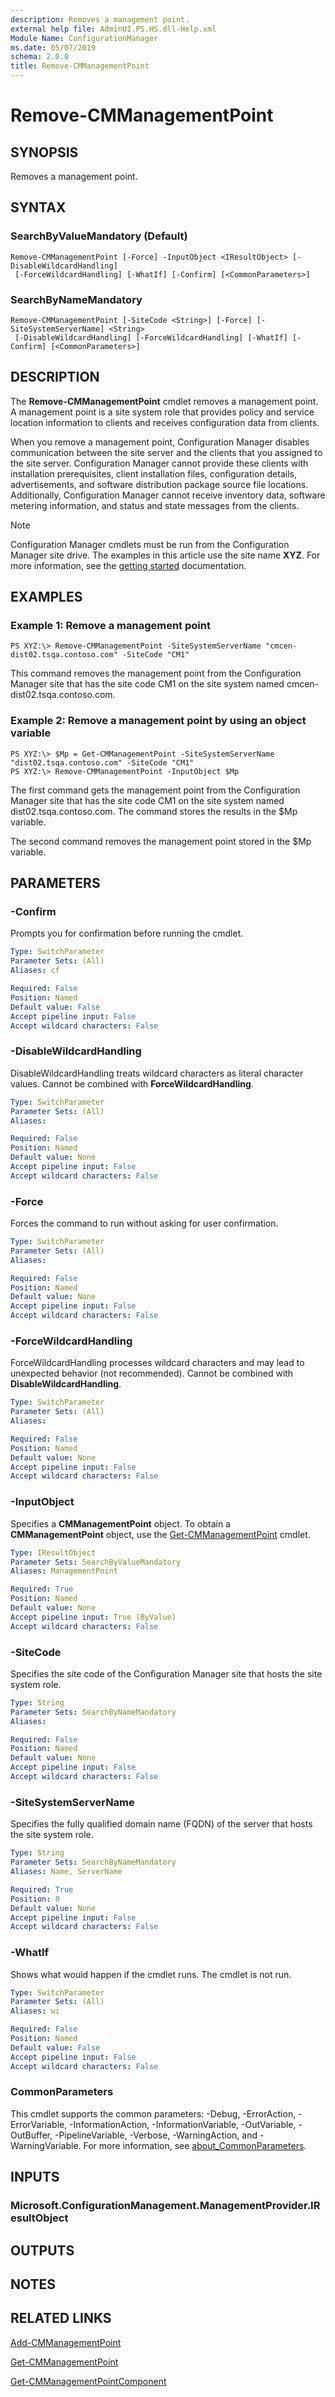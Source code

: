 ```yaml
---
description: Removes a management point.
external help file: AdminUI.PS.HS.dll-Help.xml
Module Name: ConfigurationManager
ms.date: 05/07/2019
schema: 2.0.0
title: Remove-CMManagementPoint
---
```


# Remove-CMManagementPoint

## SYNOPSIS
Removes a management point.

## SYNTAX

### SearchByValueMandatory (Default)
```
Remove-CMManagementPoint [-Force] -InputObject <IResultObject> [-DisableWildcardHandling]
 [-ForceWildcardHandling] [-WhatIf] [-Confirm] [<CommonParameters>]
```

### SearchByNameMandatory
```
Remove-CMManagementPoint [-SiteCode <String>] [-Force] [-SiteSystemServerName] <String>
 [-DisableWildcardHandling] [-ForceWildcardHandling] [-WhatIf] [-Confirm] [<CommonParameters>]
```

## DESCRIPTION
The **Remove-CMManagementPoint** cmdlet removes a management point.
A management point is a site system role that provides policy and service location information to clients and receives configuration data from clients.

When you remove a management point, Configuration Manager disables communication between the site server and the clients that you assigned to the site server.
Configuration Manager cannot provide these clients with installation prerequisites, client installation files, configuration details, advertisements, and software distribution package source file locations.
Additionally, Configuration Manager cannot receive inventory data, software metering information, and status and state messages from the clients.

> [!NOTE]
> Configuration Manager cmdlets must be run from the Configuration Manager site drive.
> The examples in this article use the site name **XYZ**. For more information, see the
> [getting started](/powershell/sccm/overview) documentation.

## EXAMPLES

### Example 1: Remove a management point
```
PS XYZ:\> Remove-CMManagementPoint -SiteSystemServerName "cmcen-dist02.tsqa.contoso.com" -SiteCode "CM1"
```

This command removes the management point from the Configuration Manager site that has the site code CM1 on the site system named cmcen-dist02.tsqa.contoso.com.

### Example 2: Remove a management point by using an object variable
```
PS XYZ:\> $Mp = Get-CMManagementPoint -SiteSystemServerName "dist02.tsqa.contoso.com" -SiteCode "CM1"
PS XYZ:\> Remove-CMManagementPoint -InputObject $Mp
```

The first command gets the management point from the Configuration Manager site that has the site code CM1 on the site system named dist02.tsqa.contoso.com.
The command stores the results in the $Mp variable.

The second command removes the management point stored in the $Mp variable.

## PARAMETERS

### -Confirm
Prompts you for confirmation before running the cmdlet.

```yaml
Type: SwitchParameter
Parameter Sets: (All)
Aliases: cf

Required: False
Position: Named
Default value: False
Accept pipeline input: False
Accept wildcard characters: False
```

### -DisableWildcardHandling
DisableWildcardHandling treats wildcard characters as literal character values. Cannot be combined with **ForceWildcardHandling**.

```yaml
Type: SwitchParameter
Parameter Sets: (All)
Aliases:

Required: False
Position: Named
Default value: None
Accept pipeline input: False
Accept wildcard characters: False
```

### -Force
Forces the command to run without asking for user confirmation.

```yaml
Type: SwitchParameter
Parameter Sets: (All)
Aliases:

Required: False
Position: Named
Default value: None
Accept pipeline input: False
Accept wildcard characters: False
```

### -ForceWildcardHandling
ForceWildcardHandling processes wildcard characters and may lead to unexpected behavior (not recommended). Cannot be combined with **DisableWildcardHandling**.

```yaml
Type: SwitchParameter
Parameter Sets: (All)
Aliases:

Required: False
Position: Named
Default value: None
Accept pipeline input: False
Accept wildcard characters: False
```

### -InputObject
Specifies a **CMManagementPoint** object.
To obtain a **CMManagementPoint** object, use the [Get-CMManagementPoint](Get-CMManagementPoint.md) cmdlet.

```yaml
Type: IResultObject
Parameter Sets: SearchByValueMandatory
Aliases: ManagementPoint

Required: True
Position: Named
Default value: None
Accept pipeline input: True (ByValue)
Accept wildcard characters: False
```

### -SiteCode
Specifies the site code of the Configuration Manager site that hosts the site system role.

```yaml
Type: String
Parameter Sets: SearchByNameMandatory
Aliases:

Required: False
Position: Named
Default value: None
Accept pipeline input: False
Accept wildcard characters: False
```

### -SiteSystemServerName
Specifies the fully qualified domain name (FQDN) of the server that hosts the site system role.

```yaml
Type: String
Parameter Sets: SearchByNameMandatory
Aliases: Name, ServerName

Required: True
Position: 0
Default value: None
Accept pipeline input: False
Accept wildcard characters: False
```

### -WhatIf
Shows what would happen if the cmdlet runs.
The cmdlet is not run.

```yaml
Type: SwitchParameter
Parameter Sets: (All)
Aliases: wi

Required: False
Position: Named
Default value: False
Accept pipeline input: False
Accept wildcard characters: False
```

### CommonParameters
This cmdlet supports the common parameters: -Debug, -ErrorAction, -ErrorVariable, -InformationAction, -InformationVariable, -OutVariable, -OutBuffer, -PipelineVariable, -Verbose, -WarningAction, and -WarningVariable. For more information, see [about_CommonParameters](http://go.microsoft.com/fwlink/?LinkID=113216).

## INPUTS

### Microsoft.ConfigurationManagement.ManagementProvider.IResultObject

## OUTPUTS

###  

## NOTES

## RELATED LINKS

[Add-CMManagementPoint](Add-CMManagementPoint.md)

[Get-CMManagementPoint](Get-CMManagementPoint.md)

[Get-CMManagementPointComponent](Get-CMManagementPointComponent.md)


